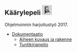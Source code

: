 
## Käärylepeli ![Kääryle](https://raw.githubusercontent.com/nullkaaryle/kaarylepeli/master/dokumentaatio/running_roll.png)

Ohjelmoinnin harjoitustyö 2017.


* [Dokumentaatio](https://github.com/nullkaaryle/kaarylepeli/tree/master/dokumentaatio)
  * [Aiheen kuvaus ja rakenne](https://github.com/nullkaaryle/kaarylepeli/blob/master/dokumentaatio/aiheenKuvausJaRakenne.md)
  * [Tuntikirjanpito](https://github.com/nullkaaryle/kaarylepeli/blob/master/dokumentaatio/tuntikirjanpito.md)
